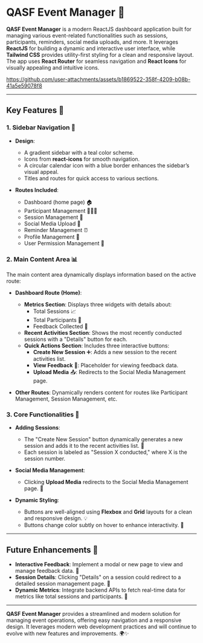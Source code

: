 # QASF Event Manager 🎉

**QASF Event Manager** is a modern ReactJS dashboard application built for managing various event-related functionalities such as sessions, participants, reminders, social media uploads, and more. It leverages **ReactJS** for building a dynamic and interactive user interface, while **Tailwind CSS** provides utility-first styling for a clean and responsive layout. The app uses **React Router** for seamless navigation and **React Icons** for visually appealing and intuitive icons. 



https://github.com/user-attachments/assets/b1869522-358f-4209-b08b-41a5e59078f8



---

## **Key Features** 🌟

### 1. **Sidebar Navigation** 🧭
- **Design**: 
  - A gradient sidebar with a teal color scheme.
  - Icons from **react-icons** for smooth navigation.
  - A circular calendar icon with a blue border enhances the sidebar’s visual appeal.
  - Titles and routes for quick access to various sections.

- **Routes Included**:
  - Dashboard (home page) 🏠
  - Participant Management 🧑‍🤝‍🧑
  - Session Management 📅
  - Social Media Upload 📸
  - Reminder Management ⏰
  - Profile Management 👤
  - User Permission Management 🔐

### 2. **Main Content Area** 📊
The main content area dynamically displays information based on the active route:

- **Dashboard Route (Home)**:
  - **Metrics Section**: Displays three widgets with details about:
    - Total Sessions 📈
    - Total Participants 👥
    - Feedback Collected 📝
  - **Recent Activities Section**: Shows the most recently conducted sessions with a "Details" button for each.
  - **Quick Actions Section**: Includes three interactive buttons:
    - **Create New Session** ➕: Adds a new session to the recent activities list.
    - **View Feedback** 👀: Placeholder for viewing feedback data.
    - **Upload Media** 📤: Redirects to the Social Media Management page.

- **Other Routes**: Dynamically renders content for routes like Participant Management, Session Management, etc.

### 3. **Core Functionalities** 🔧
- **Adding Sessions**: 
  - The "Create New Session" button dynamically generates a new session and adds it to the recent activities list. 📝
  - Each session is labeled as "Session X conducted," where X is the session number.

- **Social Media Management**: 
  - Clicking **Upload Media** redirects to the Social Media Management page. 📱

- **Dynamic Styling**: 
  - Buttons are well-aligned using **Flexbox** and **Grid** layouts for a clean and responsive design. 💡
  - Buttons change color subtly on hover to enhance interactivity. 🎨

---

## **Future Enhancements** 🚀

- **Interactive Feedback**: Implement a modal or new page to view and manage feedback data. 💬
- **Session Details**: Clicking "Details" on a session could redirect to a detailed session management page. 📑
- **Dynamic Metrics**: Integrate backend APIs to fetch real-time data for metrics like total sessions and participants. 🔄

---

**QASF Event Manager** provides a streamlined and modern solution for managing event operations, offering easy navigation and a responsive design. It leverages modern web development practices and will continue to evolve with new features and improvements. 🌍✨


